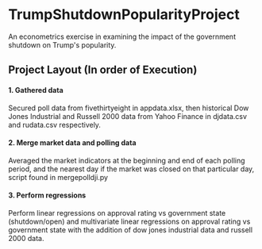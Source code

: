 # TrumpShutdownPopularityProject
An econometrics exercise in examining the impact of the government shutdown on Trump's popularity.
## Project Layout (In order of Execution)
#### 1. Gathered data
Secured poll data from fivethirtyeight in appdata.xlsx, then historical Dow Jones Industrial and Russell 2000 data from Yahoo Finance in djdata.csv and rudata.csv respectively.
#### 2. Merge market data and polling data
Averaged the market indicators at the beginning and end of each polling period, and the nearest day if the market was closed on that particular day, script found in mergepolldji.py
#### 3. Perform regressions
Perform linear regressions on approval rating vs government state (shutdown/open) and multivariate linear regressions on approval rating vs government state with the addition of dow jones industrial data and russell 2000 data.
